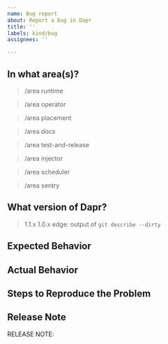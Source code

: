 ```yaml
---
name: Bug report
about: Report a bug in Dapr
title: ''
labels: kind/bug
assignees: ''

---
```


<!-- If you need to report a security issue please visit https://docs.dapr.io/operations/support/support-security-issues -->

## In what area(s)?

<!-- Remove the '> ' to select -->

> /area runtime

> /area operator

> /area placement

> /area docs

> /area test-and-release

> /area injector

> /area scheduler

> /area sentry

## What version of Dapr?

<!-- Delete all but your choice -->

> 1.1.x
> 1.0.x
> edge: output of `git describe --dirty`

## Expected Behavior

<!-- Briefly describe what you expect to happen -->


## Actual Behavior

<!-- Briefly describe what is actually happening -->


## Steps to Reproduce the Problem

<!-- How can a maintainer reproduce this issue (be detailed) -->

## Release Note

<!-- How should the fix for this issue be communicated in our release notes? It can be populated later. -->
<!-- Keep it as a single line. Examples: -->

<!-- RELEASE NOTE: **ADD** New feature in Dapr. -->
<!-- RELEASE NOTE: **FIX** Bug in runtime. -->
<!-- RELEASE NOTE: **UPDATE** Runtime dependency. -->

RELEASE NOTE:
